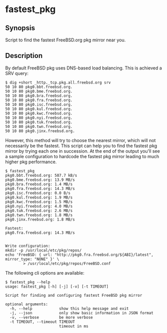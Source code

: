 # fastest_pkg

## Synopsis

Script to find the fastest FreeBSD.org pkg mirror near you.

## Description

By default FreeBSD pkg uses DNS-based load balancing. This is achieved a SRV query:

```console
$ dig +short _http._tcp.pkg.all.freebsd.org srv
50 10 80 pkg0.bbt.freebsd.org.
50 10 80 pkg0.bme.freebsd.org.
50 10 80 pkg0.bra.freebsd.org.
50 10 80 pkg0.fra.freebsd.org.
50 10 80 pkg0.isc.freebsd.org.
50 10 80 pkg0.kul.freebsd.org.
50 10 80 pkg0.kwc.freebsd.org.
50 10 80 pkg0.nyi.freebsd.org.
50 10 80 pkg0.tuk.freebsd.org.
50 10 80 pkg0.twn.freebsd.org.
50 10 80 pkg0.jinx.freebsd.org.
```

However, this method will try to choose the nearest mirror, which will not necessarily be the fastest. This script can help you to find the fastest pkg mirror by trying each one in succession. At the end of the output you'll see a sample configuration to hardcode the fastest pkg mirror leading to much higher pkg performance.


```console
$ fastest_pkg
pkg0.bbt.freebsd.org: 587.7 kB/s
pkg0.bme.freebsd.org: 13.9 MB/s
pkg0.bra.freebsd.org: 1.4 MB/s
pkg0.fra.freebsd.org: 14.3 MB/s
pkg0.isc.freebsd.org: 0.0 B/s
pkg0.kul.freebsd.org: 1.9 MB/s
pkg0.kwc.freebsd.org: 1.5 MB/s
pkg0.nyi.freebsd.org: 4.0 MB/s
pkg0.tuk.freebsd.org: 2.6 MB/s
pkg0.twn.freebsd.org: 1.8 MB/s
pkg0.jinx.freebsd.org: 1.8 MB/s

Fastest:
pkg0.fra.freebsd.org: 14.3 MB/s


Write configuration:
mkdir -p /usr/local/etc/pkg/repos/
echo 'FreeBSD: { url: "http://pkg0.fra.freebsd.org/${ABI}/latest", mirror_type: "NONE" }' \
        > /usr/local/etc/pkg/repos/FreeBSD.conf

```

The following cli options are available:

```console
$ fastest_pkg --help
usage: fastest_pkg [-h] [-j] [-v] [-t TIMEOUT]

Script for finding and configuring fastest FreeBSD pkg mirror

optional arguments:
  -h, --help            show this help message and exit
  -j, --json            only show basic information in JSON format
  -v, --verbose         be more verbose
  -t TIMEOUT, --timeout TIMEOUT
                        timeout in ms
```
